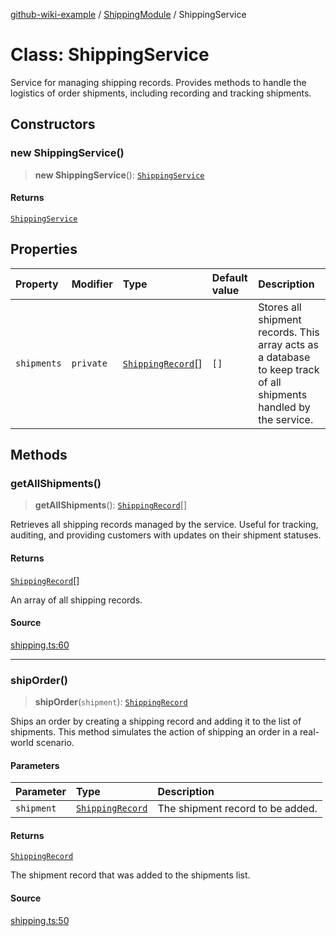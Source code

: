 [github-wiki-example](../wiki/Home) / [ShippingModule](../wiki/ShippingModule) / ShippingService

# Class: ShippingService

Service for managing shipping records.
Provides methods to handle the logistics of order shipments, including recording and tracking shipments.

## Constructors

### new ShippingService()

> **new ShippingService**(): [`ShippingService`](../wiki/ShippingModule.Class.ShippingService)

#### Returns

[`ShippingService`](../wiki/ShippingModule.Class.ShippingService)

## Properties

| Property | Modifier | Type | Default value | Description |
| :------ | :------ | :------ | :------ | :------ |
| `shipments` | `private` | [`ShippingRecord`](../wiki/ShippingModule.Interface.ShippingRecord)[] | `[]` | Stores all shipment records. This array acts as a database to keep track of all shipments handled by the service. |

## Methods

### getAllShipments()

> **getAllShipments**(): [`ShippingRecord`](../wiki/ShippingModule.Interface.ShippingRecord)[]

Retrieves all shipping records managed by the service.
Useful for tracking, auditing, and providing customers with updates on their shipment statuses.

#### Returns

[`ShippingRecord`](../wiki/ShippingModule.Interface.ShippingRecord)[]

An array of all shipping records.

#### Source

[shipping.ts:60](https://github.com/tgreyuk/typedoc-plugin-markdown-examples/blob/f6ee18b4865e847a5ae81e3c3d7c2ce83ab384d7/examples/src/shipping.ts#L60)

***

### shipOrder()

> **shipOrder**(`shipment`): [`ShippingRecord`](../wiki/ShippingModule.Interface.ShippingRecord)

Ships an order by creating a shipping record and adding it to the list of shipments.
This method simulates the action of shipping an order in a real-world scenario.

#### Parameters

| Parameter | Type | Description |
| :------ | :------ | :------ |
| `shipment` | [`ShippingRecord`](../wiki/ShippingModule.Interface.ShippingRecord) | The shipment record to be added. |

#### Returns

[`ShippingRecord`](../wiki/ShippingModule.Interface.ShippingRecord)

The shipment record that was added to the shipments list.

#### Source

[shipping.ts:50](https://github.com/tgreyuk/typedoc-plugin-markdown-examples/blob/f6ee18b4865e847a5ae81e3c3d7c2ce83ab384d7/examples/src/shipping.ts#L50)
